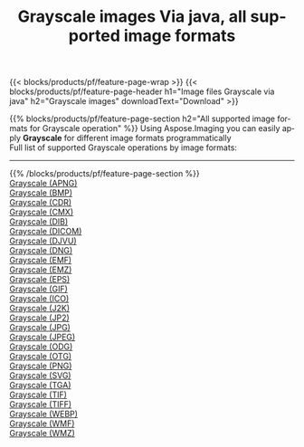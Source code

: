 ﻿---
title: Grayscale images Via java, all supported image formats 
weight: 3920
url: /java/grayscale 
lang: en
langdirlevel: 2
locales: zh-hans,ja,it,ru,de,es,fr,nl,id,lt,pl,pt,vi,tr,ko,zh-hant,ar,hi,th,sv,cs,uk,he
description: Using Aspose.Imaging you can easily Grayscale images Via java
---

{{< blocks/products/pf/feature-page-wrap >}}
{{< blocks/products/pf/feature-page-header h1="Image files Grayscale via java" h2="Grayscale images" downloadText="Download" >}}


{{% blocks/products/pf/feature-page-section  h2="All supported image formats for Grayscale operation" %}}
Using Aspose.Imaging you can easily apply **Grayscale** for different image formats programmatically
<br/>
Full list of supported Grayscale operations by image formats:
<hr/>
{{% /blocks/products/pf/feature-page-section %}}
<div class="container-fluid productfamilypage bg-gray">
    <div class="convertypes bg-gray agp-content section">
        <div class="container">
		<div class="row other-converters">
		    <div class='col-md-2 other-converter remove-lp remove-rp'><a href="/imaging/java/grayscale/apng" >Grayscale (APNG)</a></div><div class='col-md-2 other-converter remove-lp remove-rp'><a href="/imaging/java/grayscale/bmp" >Grayscale (BMP)</a></div><div class='col-md-2 other-converter remove-lp remove-rp'><a href="/imaging/java/grayscale/cdr" >Grayscale (CDR)</a></div><div class='col-md-2 other-converter remove-lp remove-rp'><a href="/imaging/java/grayscale/cmx" >Grayscale (CMX)</a></div><div class='col-md-2 other-converter remove-lp remove-rp'><a href="/imaging/java/grayscale/dib" >Grayscale (DIB)</a></div><div class='col-md-2 other-converter remove-lp remove-rp'><a href="/imaging/java/grayscale/dicom" >Grayscale (DICOM)</a></div><div class='col-md-2 other-converter remove-lp remove-rp'><a href="/imaging/java/grayscale/djvu" >Grayscale (DJVU)</a></div><div class='col-md-2 other-converter remove-lp remove-rp'><a href="/imaging/java/grayscale/dng" >Grayscale (DNG)</a></div><div class='col-md-2 other-converter remove-lp remove-rp'><a href="/imaging/java/grayscale/emf" >Grayscale (EMF)</a></div><div class='col-md-2 other-converter remove-lp remove-rp'><a href="/imaging/java/grayscale/emz" >Grayscale (EMZ)</a></div><div class='col-md-2 other-converter remove-lp remove-rp'><a href="/imaging/java/grayscale/eps" >Grayscale (EPS)</a></div><div class='col-md-2 other-converter remove-lp remove-rp'><a href="/imaging/java/grayscale/gif" >Grayscale (GIF)</a></div><div class='col-md-2 other-converter remove-lp remove-rp'><a href="/imaging/java/grayscale/ico" >Grayscale (ICO)</a></div><div class='col-md-2 other-converter remove-lp remove-rp'><a href="/imaging/java/grayscale/j2k" >Grayscale (J2K)</a></div><div class='col-md-2 other-converter remove-lp remove-rp'><a href="/imaging/java/grayscale/jp2" >Grayscale (JP2)</a></div><div class='col-md-2 other-converter remove-lp remove-rp'><a href="/imaging/java/grayscale/jpg" >Grayscale (JPG)</a></div><div class='col-md-2 other-converter remove-lp remove-rp'><a href="/imaging/java/grayscale/jpeg" >Grayscale (JPEG)</a></div><div class='col-md-2 other-converter remove-lp remove-rp'><a href="/imaging/java/grayscale/odg" >Grayscale (ODG)</a></div><div class='col-md-2 other-converter remove-lp remove-rp'><a href="/imaging/java/grayscale/otg" >Grayscale (OTG)</a></div><div class='col-md-2 other-converter remove-lp remove-rp'><a href="/imaging/java/grayscale/png" >Grayscale (PNG)</a></div><div class='col-md-2 other-converter remove-lp remove-rp'><a href="/imaging/java/grayscale/svg" >Grayscale (SVG)</a></div><div class='col-md-2 other-converter remove-lp remove-rp'><a href="/imaging/java/grayscale/tga" >Grayscale (TGA)</a></div><div class='col-md-2 other-converter remove-lp remove-rp'><a href="/imaging/java/grayscale/tif" >Grayscale (TIF)</a></div><div class='col-md-2 other-converter remove-lp remove-rp'><a href="/imaging/java/grayscale/tiff" >Grayscale (TIFF)</a></div><div class='col-md-2 other-converter remove-lp remove-rp'><a href="/imaging/java/grayscale/webp" >Grayscale (WEBP)</a></div><div class='col-md-2 other-converter remove-lp remove-rp'><a href="/imaging/java/grayscale/wmf" >Grayscale (WMF)</a></div><div class='col-md-2 other-converter remove-lp remove-rp'><a href="/imaging/java/grayscale/wmz" >Grayscale (WMZ)</a></div>
                </div>
        </div>
    </div>
</div>
<br/>
